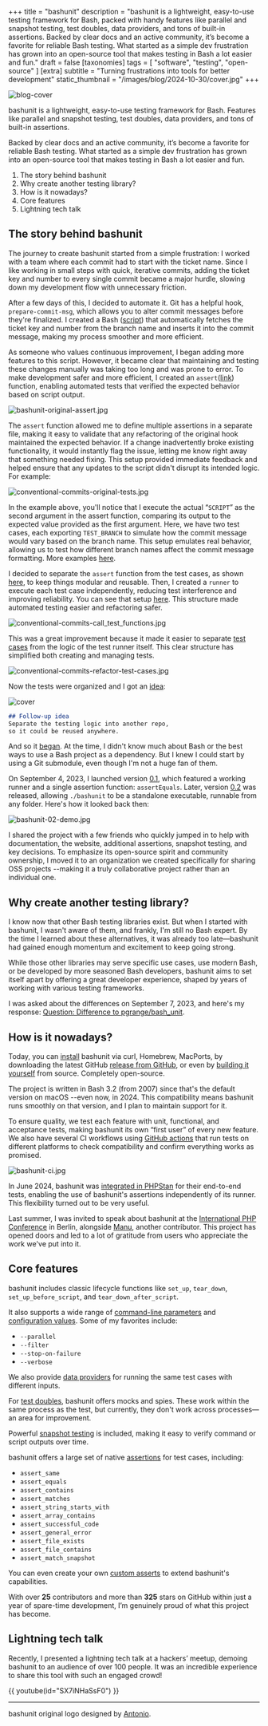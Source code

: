 +++
title = "bashunit"
description = "bashunit is a lightweight, easy-to-use testing framework for Bash, packed with handy features like parallel and snapshot testing, test doubles, data providers, and tons of built-in assertions. Backed by clear docs and an active community, it’s become a favorite for reliable Bash testing. What started as a simple dev frustration has grown into an open-source tool that makes testing in Bash a lot easier and fun."
draft = false
[taxonomies]
tags = [ "software", "testing", "open-source" ]
[extra]
subtitle = "Turning frustrations into tools for better development"
static_thumbnail = "/images/blog/2024-10-30/cover.jpg"
+++

![blog-cover](/images/blog/2024-10-30/cover.jpg)

bashunit is a lightweight, easy-to-use testing framework for Bash. Features like parallel and snapshot testing, test doubles, data providers, and tons of built-in assertions. 

<!-- more -->

Backed by clear docs and an active community, it’s become a favorite for reliable Bash testing. What started as a simple dev frustration has grown into an open-source tool that makes testing in Bash a lot easier and fun.

1. The story behind bashunit
2. Why create another testing library?
3. How is it nowadays?
4. Core features
5. Lightning tech talk

## The story behind bashunit

The journey to create bashunit started from a simple frustration: I worked with a team where each commit had to start with the ticket name. Since I like working in small steps with quick, iterative commits, adding the ticket key and number to every single commit became a major hurdle, slowing down my development flow with unnecessary friction.

After a few days of this, I decided to automate it. Git has a helpful hook, `prepare-commit-msg`, which allows you to alter commit messages before they're finalized. I created a Bash ([script](https://github.com/Chemaclass/conventional-commits/blob/main/git-hooks/prepare-commit-msg.sh)) that automatically fetches the ticket key and number from the branch name and inserts it into the commit message, making my process smoother and more efficient.

As someone who values continuous improvement, I began adding more features to this script. However, it became clear that maintaining and testing these changes manually was taking too long and was prone to error. To make development safer and more efficient, I created an `assert`([link](https://github.com/Chemaclass/conventional-commits/blob/705489a3487a4607183090d5574827bf6fedabda/git-hooks/prepare-commit-msg_test.sh))  function, enabling automated tests that verified the expected behavior based on script output.

![bashunit-original-assert.jpg](/images/blog/2024-10-30/bashunit-original-assert.jpg)

The `assert` function allowed me to define multiple assertions in a separate file, making it easy to validate that any refactoring of the original hook maintained the expected behavior. If a change inadvertently broke existing functionality, it would instantly flag the issue, letting me know right away that something needed fixing. This setup provided immediate feedback and helped ensure that any updates to the script didn't disrupt its intended logic. For example:

![conventional-commits-original-tests.jpg](/images/blog/2024-10-30/conventional-commits-original-tests.jpg)

In the example above, you'll notice that I execute the actual “`SCRIPT`” as the second argument in the assert function, comparing its output to the expected value provided as the first argument. Here, we have two test cases, each exporting `TEST_BRANCH` to simulate how the commit message would vary based on the branch name. This setup emulates real behavior, allowing us to test how different branch names affect the commit message formatting. More examples [here](https://github.com/Chemaclass/conventional-commits/blob/27aeebe4e76afe0a2e91cba85537399eab112eb4/test/prepare-commit-msg_test.sh).

I decided to separate the `assert` function from the test cases, as shown [here](https://github.com/Chemaclass/conventional-commits/commit/5458e5728296bb94b1e8e6b25eeccde6cc700589), to keep things modular and reusable. Then, I created a `runner` to execute each test case independently, reducing test interference and improving reliability. You can see that setup [here](https://github.com/Chemaclass/conventional-commits/commit/92a5880d7f26b3422de6b91b51c04f9ff7b961fd). This structure made automated testing easier and refactoring safer.

![conventional-commits-call_test_functions.jpg](/images/blog/2024-10-30/conventional-commits-call_test_functions.jpg)

This was a great improvement because it made it easier to separate [test cases](https://github.com/Chemaclass/conventional-commits/blob/4c7dae8d44d425ff06fbb48654388f90c2beb3c4/tests/prepare-commit-msg_test.sh) from the logic of the test runner itself. This clear structure has simplified both creating and managing tests.

![conventional-commits-refactor-test-cases.jpg](/images/blog/2024-10-30/conventional-commits-refactor-test-cases.jpg)

Now the tests were organized and I got an [idea](https://github.com/Chemaclass/conventional-commits/commit/f459f43cecc271becb1e5eb6ca95d24c97e87830):

![cover](/images/blog/2024-10-30/bashunit-idea.jpg)

```md
## Follow-up idea
Separate the testing logic into another repo, 
so it could be reused anywhere.
```


And so it [began](https://github.com/TypedDevs/bashunit/commit/27269c21c8d0b03bcb3f2000767f4a27b8bf08a1). At the time, I didn't know much about Bash or the best ways to use a Bash project as a dependency. But I knew I could start by using a Git submodule, even though I'm not a huge fan of them.

On September 4, 2023, I launched version  [0.1](https://github.com/TypedDevs/bashunit/commit/fc9aac40eb8e5ad4483f08d79eb678a3650dcf78), which featured a working runner and a single assertion function: `assertEquals`. Later, version [0.2](https://github.com/TypedDevs/bashunit/commit/b546c693198870dd75d1a102b94f4ddad6f4f3ea#diff-06572a96a58dc510037d5efa622f9bec8519bc1beab13c9f251e97e657a9d4edR12) was released, allowing `./bashunit` to be a standalone executable, runnable from any folder. Here's how it looked back then:

![bashunit-02-demo.jpg](/images/blog/2024-10-30/bashunit-02-demo.jpg)

I shared the project with a few friends who quickly jumped in to help with documentation, the website, additional assertions, snapshot testing, and key decisions. To emphasize its open-source spirit and community ownership, I moved it to an organization we created specifically for sharing OSS projects --making it a truly collaborative project rather than an individual one.

## Why create another testing library?

I know now that other Bash testing libraries exist. But when I started with bashunit, I wasn't aware of them, and frankly, I'm still no Bash expert. By the time I learned about these alternatives, it was already too late—bashunit had gained enough momentum and excitement to keep going strong.

While those other libraries may serve specific use cases, use modern Bash, or be developed by more seasoned Bash developers, bashunit aims to set itself apart by offering a great developer experience, shaped by years of working with various testing frameworks.

I was asked about the differences on September 7, 2023, and here's my response: 
[Question: Difference to pgrange/bash_unit](https://github.com/TypedDevs/bashunit/issues/8).

## How is it nowadays?

Today, you can [install](https://bashunit.typeddevs.com/installation) bashunit via curl, Homebrew, MacPorts, by downloading the latest GitHub [release from GitHub](https://github.com/TypedDevs/bashunit/releases), or even by [building it yourself](https://github.com/TypedDevs/bashunit/blob/main/build.sh) from source. Completely open-source. 

The project is written in Bash 3.2 (from 2007) since that's the default version on macOS --even now, in 2024. This compatibility means bashunit runs smoothly on that version, and I plan to maintain support for it.

To ensure quality, we test each feature with unit, functional, and acceptance tests, making bashunit its own “first user” of every new feature. We also have several CI workflows using [GitHub actions](https://github.com/TypedDevs/bashunit/actions/workflows/tests.yml)  that run tests on different platforms to check compatibility and confirm everything works as promised.

![bashunit-ci.jpg](/images/blog/2024-10-30/bashunit-ci.jpg)

In June 2024, bashunit was [integrated in PHPStan](https://bashunit.typeddevs.com/blog/2024-06-21-phpstan-integration)  for their end-to-end tests, enabling the use of bashunit's assertions independently of its runner. This flexibility turned out to be very useful.

Last summer, I was invited to speak about bashunit at the [International PHP Conference](/talks/#may) in Berlin, alongside [Manu](https://emmanuelvalverde.dev/), another contributor. This project has opened doors and led to a lot of gratitude from users who appreciate the work we've put into it.

## Core features

bashunit includes classic lifecycle functions like `set_up`, `tear_down`, `set_up_before_script`, and `tear_down_after_script`.

It also supports a wide range of [command-line parameters](https://bashunit.typeddevs.com/command-line)
and [configuration values](https://bashunit.typeddevs.com/configuration). Some of my favorites include:

* `--parallel`
* `--filter`
* `--stop-on-failure`
* `--verbose`

We also provide [data providers](https://bashunit.typeddevs.com/data-providers) for running the same test cases with different inputs.

For [test doubles](https://bashunit.typeddevs.com/test-doubles), bashunit offers mocks and spies. These work within the same process as the test, but currently, they don't work across processes—an area for improvement.

Powerful [snapshot testing](https://bashunit.typeddevs.com/snapshots) is included, making it easy to verify command or script outputs over time.

bashunit offers a large set of native [assertions](https://bashunit.typeddevs.com/assertions) for test cases, including:

* `assert_same`
* `assert_equals`
* `assert_contains`
* `assert_matches`
* `assert_string_starts_with`
* `assert_array_contains`
* `assert_successful_code`
* `assert_general_error`
* `assert_file_exists`
* `assert_file_contains`
* `assert_match_snapshot`

You can even create your own [custom asserts](https://bashunit.typeddevs.com/custom-asserts) to extend bashunit's capabilities.

With over **25** contributors and more than **325** stars on GitHub within just a year of spare-time development, I’m genuinely proud of what this project has become.

## Lightning tech talk

Recently, I presented a lightning tech talk at a hackers’ meetup, demoing bashunit to an audience of over 100 people. It was an incredible experience to share this tool with such an engaged crowd!

{{ youtube(id="SX7iNHaSsF0") }}

---

bashunit original logo designed by [Antonio](https://antonio.gg/). 
